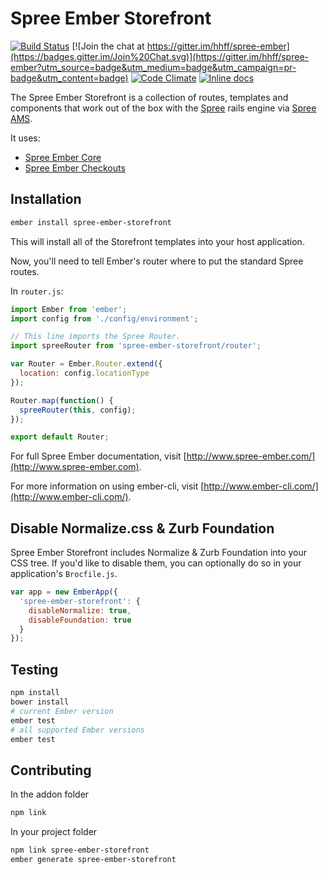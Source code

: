 # Spree Ember Storefront

[![Build Status](https://travis-ci.org/hhff/spree-ember.svg?branch=master)](https://travis-ci.org/hhff/spree-ember)
[![Join the chat at https://gitter.im/hhff/spree-ember](https://badges.gitter.im/Join%20Chat.svg)](https://gitter.im/hhff/spree-ember?utm_source=badge&utm_medium=badge&utm_campaign=pr-badge&utm_content=badge)
[![Code Climate](https://codeclimate.com/github/hhff/spree-ember.png)](https://codeclimate.com/github/hhff/spree-ember)
[![Inline docs](http://inch-ci.org/github/hhff/spree-ember.png)](http://inch-ci.org/github/hhff/spree-ember)

The Spree Ember Storefront is a collection of routes, templates and components
that work out of the box with the [Spree](http://github.com/spree/spree) rails 
engine via [Spree AMS](http://github.com/hhff/spree_ams).

It uses:
* [Spree Ember Core](http://www.spree-ember.com/core/index.html)
* [Spree Ember Checkouts](http://www.spree-ember/checkouts/index.html)

## Installation

```bash
ember install spree-ember-storefront
```

This will install all of the Storefront templates into your host application.

Now, you'll need to tell Ember's router where to put the standard Spree routes.

In `router.js`:

```javascript
import Ember from 'ember';
import config from './config/environment';

// This line imports the Spree Router.
import spreeRouter from 'spree-ember-storefront/router';

var Router = Ember.Router.extend({
  location: config.locationType
});

Router.map(function() {
  spreeRouter(this, config);
});

export default Router;
```

For full Spree Ember documentation, visit [http://www.spree-ember.com/](http://www.spree-ember.com).

For more information on using ember-cli, visit [http://www.ember-cli.com/](http://www.ember-cli.com/).

## Disable Normalize.css & Zurb Foundation

Spree Ember Storefront includes Normalize & Zurb Foundation into your CSS tree.
If you'd like to disable them, you can optionally do so in your application's
`Brocfile.js`.

```javascript
var app = new EmberApp({
  'spree-ember-storefront': {
    disableNormalize: true,
    disableFoundation: true
  }
});
```

## Testing 

```bash
npm install
bower install
# current Ember version
ember test
# all supported Ember versions
ember test
```

## Contributing 

In the addon folder
```bash
npm link
```

In your project folder
```bash
npm link spree-ember-storefront
ember generate spree-ember-storefront
```
